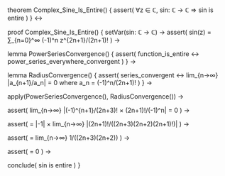 theorem Complex_Sine_Is_Entire() {
  assert(
    ∀z ∈ ℂ, sin: ℂ → ℂ ⇒ sin is entire
  )
} ↔

proof Complex_Sine_Is_Entire() {
  setVar(sin: ℂ → ℂ) →
  assert(
    sin(z) = ∑_{n=0}^∞ (-1)^n z^{2n+1}/(2n+1)!
  ) →
  
  lemma PowerSeriesConvergence() {
    assert(
      function_is_entire ↔ power_series_everywhere_convergent
    )
  } →
  
  lemma RadiusConvergence() {
    assert(
      series_convergent ↔ lim_{n→∞} |a_{n+1}/a_n| = 0
      where a_n = (-1)^n/(2n+1)!
    )
  } →
  
  apply(PowerSeriesConvergence(), RadiusConvergence()) →
  
  assert(
    lim_{n→∞} |(-1)^{n+1}/(2n+3)! × (2n+1)!/(-1)^n| = 0
  ) →
  
  assert(
    = |-1| × lim_{n→∞} |(2n+1)!/((2n+3)(2n+2)(2n+1)!)|
  ) →
  
  assert(
    = lim_{n→∞} 1/((2n+3)(2n+2))
  ) →
  
  assert(
    = 0
  ) →
  
  conclude(
    sin is entire
  )
}